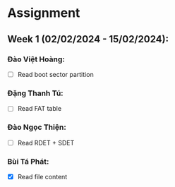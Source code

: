 # Assignment

## Week 1 (02/02/2024 - 15/02/2024):

### Đào Việt Hoàng:
- [ ] Read boot sector partition

### Đặng Thanh Tú:
- [ ] Read FAT table

### Đào Ngọc Thiện:
- [ ] Read RDET + SDET

### Bùi Tá Phát:
- [x] Read file content